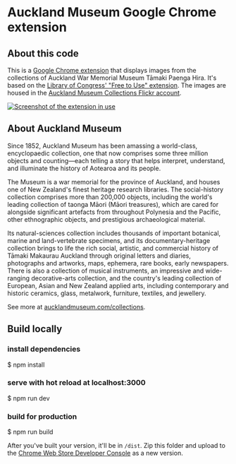 Auckland Museum Google Chrome extension
===========

About this code
-----

This is a [Google Chrome extension](http://aucklandmuseum.com/collections-extension) that displays images from the collections of Auckland War Memorial Museum Tāmaki Paenga Hira. It's based on the [Library of Congress' "Free to Use" extension](https://blogs.loc.gov/thesignal/2018/08/explore-historical-images-through-the-library-of-congress-free-to-use-browser-extension/). The images are housed in the [Auckland Museum Collections Flickr account](https://www.flickr.com/photos/aucklandmuseum_collections/albums/with/72157713787050202).

[![Screenshot of the extension in use](https://user-images.githubusercontent.com/12046008/79305707-fe0ea680-7f47-11ea-8259-c1dc9449a7a2.jpg)](https://chrome.google.com/webstore/detail/auckland-museum-collectio/hbbhohgdcbfbjljeoflljbeiocnhdfag)

About Auckland Museum
-----

Since 1852, Auckland Museum has been amassing a world-class, encyclopaedic collection, one that now comprises some three million objects and counting—each telling a story that helps interpret, understand, and illuminate the history of Aotearoa and its people.

The Museum is a war memorial for the province of Auckland, and houses one of New Zealand's finest heritage research libraries. The social-history collection comprises more than 200,000 objects, including the world's leading collection of taonga Māori (Māori treasures), which are cared for alongside significant artefacts from throughout Polynesia and the Pacific, other ethnographic objects, and prestigious archaeological material.

Its natural-sciences collection includes thousands of important botanical, marine and land-vertebrate specimens, and its documentary-heritage collection brings to life the rich social, artistic, and commercial history of Tāmaki Makaurau Auckland through original letters and diaries, photographs and artworks, maps, ephemera, rare books, early newspapers. There is also a collection of musical instruments, an impressive and wide-ranging decorative-arts collection, and the country's leading collection of European, Asian and New Zealand applied arts, including contemporary and historic ceramics, glass, metalwork, furniture, textiles, and jewellery.

See more at [aucklandmuseum.com/collections](http://aucklandmuseum.com/collections).

Build locally
-----

### install dependencies

$ npm install

### serve with hot reload at localhost:3000

$ npm run dev

### build for production

$ npm run build

After you've built your version, it'll be in `/dist`. Zip this folder and upload to the [Chrome Web Store Developer Console](https://chrome.google.com/webstore/devconsole/) as a new version.
